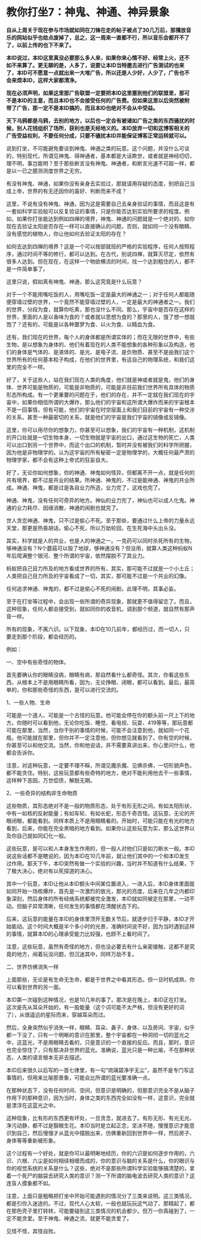 教你打坐7：神鬼、神通、神异景象
====

			

**自从上周关于现在参与市场就如同在刀锋在走的帖子被点了30几万后，那播放音乐的网站似乎也给点废掉了，总之，这一周来一直都不行，所以音乐会都开不了了，以前上传的也下不来了。**

**本ID说过，本ID这里真没必要那么多人来，如果你来心情不好、经常上火，还不如不来算了。更无聊的是，人多了，说要让本ID当特邀去进行广告测试的也来了，本ID可不愿意一点就出来一大堆广告，所以还是人少好，人少了，广告也不会来烦本ID，这样大家都清净。**

**现在必须声明，如果这里那广告联盟一定要把本ID这里塞到他们的联盟里，那可不是本ID的主意，而且本ID也不会接受任何的广告费。但如果这里以后突然被附带了广告，那一定不是本ID搞的，而且本ID也绝对不会从中受益。**

**天下乌鸦都是乌鸦，去别的地方，以后也一定会有被诸如广告之类的东西骚扰的时候，别人花钱组织了场所，获利也是天经地义的。本ID放弃一切和这博客相关的广告受益权利，不要任何分成，只要不骚扰本ID并能保证博客正常运转就可以。**

说到打坐，不可能避免要谈到神鬼、神通之类的玩意。这个问题，并没什么可谈的，特别现代，所谓见神鬼、得神通者，基本都是大话欺世，或者就是神经叨叨，理不明，事岂能明？至于那些断言没有神鬼、神通者，和断言光速不可超一样，都是以一已之臆测测度世界之无穷。

有没有神鬼、神通，如果你没有亲身去实验过，那就请用存疑的态度，别把自己当成上帝，世界的有无还因你的喜好、判断而来不成？

这里，不说有没有神鬼、神通，因为这是需要自己去亲身验证的事情，而且这是有一套如科学实验般可以反复验证的事情，只是你能否达到实验所要求的程度。例如，如果你打坐能达到例如四禅的境界，神鬼、神通的问题就是一个绝对的、如你现在去验证太阳是否存在一样可以直接确认的问题，否则，就如同一个没有眼睛、没有感觉的植物人，你让他如何去验证太阳的存在？

如何去达到四禅的境界？这是一个可以按部就班的严格的实验程序，任何人按照程序，通过时间不等的修行，都可以达到。在古代，别说四禅，就算灭尽定，依然有很多人达到。但在现在，在这样一个物欲横流的时间，找一个达到粗住的人，都不是一件简单事了。

这里只说，假如真有神鬼、神通，那么这究竟是什么玩意？

对于一个不能用嘴吃饭的人，用嘴吃饭一定是最大的神通之一；对于任何人都能随便穿墙过壁的世界，一个竟然不能穿墙过壁的人，一定是最大的神通者之一。我们的世界，分段为食，就算你吃素，那也没什么不同。那么，宇宙中是否存在这样的世界，里面的人是以香味为食的？或者就以思想为食的？那里的人，饿了想一想就饱了？还有的，可能是以各种噩梦为食、以火为食、以精血为食。

还有，我们现在的世界，每个人的身体都是所谓实体的；而在无限的世界中，有些生物，是以想象为身体的、他们有着现在的人类不能想象的各种形象以及构造，他们的身体是气体的、是液体的、是光、是电子流、是负物质、甚至不是由我们这个世界所有的任何基本粒子构成，在他们的世界里，有这自己的物理系统，和我们这里的完全不一样。

好了，关于这些人，站在我们现在人类的角度，他们就是神或者就是鬼，他们的身体、世界可能是物质的，可能是非物质的，可能是非目前我们世界所有具体的物质形态所构成。有一个更重要的问题在于，他们的存在，并不一定就在我们现在的宇宙中，如果你相信所谓的大爆炸，那么他们的宇宙和这所谓大爆炸而来的宇宙根本不是一回事情，但有可能，他们的宇宙在时空层面上和我们目前的宇宙有一种交涉的关系，甚至一种最密切的关系，就是他们的宇宙是我们宇宙的镜像或反镜像。

这里，你可以用尽你的想象力，你甚至可以想象，我们的宇宙有一种机制，这机制的开口处就是一切生物本身，一切生物就是宇宙的出口，通过这生物的死亡，人类可以出口到另一个世界中，而这个出口的机制，暂时并没有被我们的科学所把握，因为他是非物理学的。认为这宇宙的所有秘密一定是物理学的，大概任何最严肃的物理学家，都不会有这种上帝式的狂妄自大。

好了，无论你如何想象，你的神通、神鬼如何怪异，但都离不开一点，就是任何的共有境界，都不过是共业的结果。所神通、神鬼的，不过是能神通、神鬼的共业所成。神通、神鬼，都是过是各自业力所造，业力完了，这戏也完了。

神通、神鬼，没有任何可奇异的地方。神仙的业力完了，神仙也可以成人化鬼。神通的业力耗尽、因缘消散，神通的闹剧也就完了。

世人贪恋神通、神鬼，只不过是偷心不死。至于那些，要通过什么上帝的力量永远天堂，那更是热昏胡话。偷心不死，所以万劫轮回，在生死海中头出头没。

其实，科学就是人的共业，也是人的神通之一。一克药可以同时杀死所有的生物，够神通没有？N个蘑菇可以毁了地球，够神通没有？但没用，就算人类这种蚂蚁N年后爬满整个银河、整个所谓的宇宙，依然摆脱不了其业力。

蚂蚁把自己目力所及的地方看成世界的所有，其实，那可能不过就是一个小土丘；人类把自己目力所及的宇宙看成了一切，其实，那可能不过是一个共业的幻像。

任何追求神通、神鬼的，都不过是偷心不死的闹剧，此理不明，其事必妄。

至于在打坐等过程中，会出现一些所谓的奇异现象，那就更不值得留恋了。而且，这种现象，任何人都会接受到，就如同你的收音机，调到那个频道，就自然有那声音一样。

所有的现象，不离六识。以下现象，本ID在10几前年，都经历过，而一切人，只要走到那个阶段，都会经历的。

例如：

一、空中有些奇怪的物体。

首先要确认你的眼睛没病，眼睛有病，那自然看什么都奇怪。其次，你看这些东西，从根本上不是用眼睛所看，因为，无论挣眼、闭眼，都可以看到。最后，最简单的，你和那些奇怪的东西，是可以进行交流的。

1、一些人物、生命

可能是一个道人、可能是一个古怪的玩意。他可能会停在你的额头前一尺上下的地方。你随时可以看到他，无论你吃饭、睡觉、看电视、玩耍、419等等，那玩意都可能在那里，当然，当你干别的事情的时候，可能不会注意到他，就如同一个花瓶，他可能就在那里，但你并不一定注意他，但你想见就看到了。你有空的时候，你甚至可以和他交流。当然，你和他说话，并不需要真讲出来，你心里问什么，他都会告诉你。

 注意，对这种玩意，一定要不理不睬，所谓见魔杀魔、见佛杀佛，一切形貌声色，都不能贪住。特别，这些玩意都有些奇特的地方，绝对不能利用他去干一些事情，这样种下恶因，万世偿债，解脱无期。

2、一些奇异的结构非生命物质

这些物质，其形态绝对不是一般的物质形态，处于有形无形之间。有如太阳形状，中有一如核的反射能量；有如车轮、有如长蛇，形态千奇百怪。这玩意，无论的开眼闭眼，都能看到。同样本质上不是用眼睛看的。开始时，可能只能在有光的地方看到，后来，你能在完全黑暗的地方看到。如果你认这些玩意为实，那么这世界以及你自己就如同幻化一般。

 这些玩意，是可以和人本身发生作用的，但一般人对他们只是如刀断水一般。本ID说这些话都不是瞎说的，因为本ID在10几年前，就让他们其中的一个和本ID发生过作用。那天下午，本ID突然有做一个实验的兴趣，当时并不知道有什么结果，下了极大决心，绝对有以死探道的决心。

其中一个玩意，本ID让他从本ID额头中间某位置进入，一进入后，本ID身体里面就如同开始一场核爆炸，首先是一次激烈的放光，那光的亮度，后来在几年之内都印象深刻，然后身体的所有经络系统都被完全激发，本ID就如同被定在那里，一动不动。但脑子异常清晰，任何发生的事情都在清醒状态下的。

 后来，这玩意的能量在本ID的身体里顶开无数关节后，就逐步归于平静，本ID才开始能动。这个时间大概是半个多小时的光景，准确时间说不好，因为当时遇到这样的事情，就算本ID的心理承受能力比较强，也顾不上看时间了。

 注意，这些玩意，虽然有奇怪的地方，但也没必要去有什么亲密接触，这都不是究竟的地方，闹着玩没问题，但沉迷其中，同样万劫不复。

二、世界仿佛消失一样

上面那些，无论是有生命无生命，都是于世界之中看其形态。但一旦时机成熟，你可以看到世界的另一面。

本ID第一次碰到这种情况，也是10几年的事了。那次是在晚上，本ID正在打坐。这次是先从耳朵开始的，有一股能量（这个词可能不太严格，但没有更好的词了），从很遥远的星际而来，穿越耳朵而过。

然后，全身突然似乎消失一样，眼睛、耳朵、鼻子、身体、以及房间、宇宙，似乎都一下没了，只有一个明晰的意识在那里，整个宇宙都在一种洞彻一切的蓝光之中，这蓝光，不是用眼睛去看的，只是意识的一个直接的反应。而且，那时，意识也完全惊住了，只有那决非世界的蓝光。准确说，蓝光只是一种比喻，不在那种状态，人类的语言根本无非去描述。

本ID后来很久以后写的一首七律里，有一句“琉璃碧净宇无尘”，虽然不是专门写这事情的，但用来比喻那景象，可能会比所谓的蓝光要准确一点。

在那种状态下，没有任何时间、空间，但意识是明确的，但那意识完全不是从脑子作用下的那种意识，因为当时，身体之类的东西完全如没有一样，这意识，完全就是漂浮在这蓝光之中。

这种现象，比有形的东西更有坏处，一旦贪念，就进去了。有形无形、有光无光、净污动静，都不过是翳眼生花。本ID当时是立起正念，坚决不随，慢慢意识才能意识到自己，然后慢慢才从蓝光中摆脱出来，仿佛重新回到世界中一样，然后房子、身体等等重新被形象。

这个过程有一个好处，就是你可以最明晰地经历，你的六识是如何逐步作用的，六识、六根、六尘是如何相续相缠而成的，你的意识与脑的关系是什么，你的眼识与你的视觉系统的关系是什么？这些，绝对不是那些所谓科学实验能够搞清楚的，拿着一个死尸的脑袋去研究人类的意识？测一下所谓的脑电波去研究人类的意识？这连盲人摸象都不如。

注意，上面只是粗略把打坐中开始可能遇到的情况分了三类来说明。这三类情况，都是引你入迷途的。不过，现代人心太软，一般也就玩玩这气动了、那精起了，都在那色壳子里打转转，可能要碰到这三类情况的机会都少。但万一你真碰到了，一定不能贪爱。至于神鬼、神通之流，就更不能贪爱了。

见怪不怪，其怪自败。
